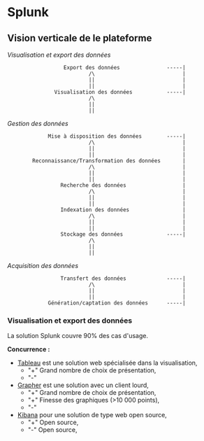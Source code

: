 # Splunk

## Vision verticale de le plateforme

_Visualisation et export des données_

                      Export des données               -----| 
                              /\                            | 
                              ||                            | 
                              ||                            |               
                   Visualisation des données           -----|               
                              /\
                              ||
                              || 
                              
_Gestion des données_   

                 Mise à disposition des données        -----|
                              /\                            |
                              ||                            | 
                              ||                            | 
            Reconnaissance/Transformation des données       |
                              /\                            |
                              ||                            |
                              ||                            |
                     Recherche des données                  |
                              /\                            |
                              ||                            |
                              ||                            |
                     Indexation des données                 |
                              /\                            |
                              ||                            |
                              ||                            |
                     Stockage des données              -----|
                              /\
                              ||
                              ||

_Acquisition des données_

                     Transfert des données             -----|
                              /\                            |
                              ||                            |
                              ||                            |
                 Génération/captation des données      -----|
               
### Visualisation et export des données

La solution Splunk couvre 90% des cas d'usage.

**Concurrence :**
* [Tableau](https://www.tableau.com) est une solution web spécialisée dans la visualisation,
    * "+" Grand nombre de choix de présentation,
    * "-"  
* [Grapher](http://www.goldensoftware.com/products/grapher) est une solution avec un client lourd,
    * "+" Grand nombre de choix de présentation, 
    * "+" Finesse des graphiques (>10 000 points),
    * "-"
* [Kibana](https://www.elastic.co/fr/products/kibana) pour une solution de type web open source,
    * "+" Open source,
    * "-" Open source,
